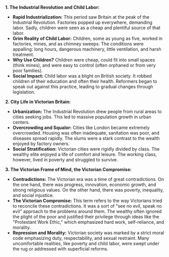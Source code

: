 **1. The Industrial Revolution and Child Labor:**

  

- **Rapid Industrialization:** This period saw Britain at the peak of the Industrial Revolution. Factories popped up everywhere, demanding labor. Sadly, children were seen as a cheap and plentiful source of that labor.
- **Grim Reality of Child Labor:** Children, some as young as five, worked in factories, mines, and as chimney sweeps. The conditions were appalling: long hours, dangerous machinery, little ventilation, and harsh treatment.
- **Why Use Children?** Children were cheap, could fit into small spaces (think mines), and were easy to control (often orphaned or from very poor families).
- **Social Impact:** Child labor was a blight on British society. It robbed children of their education and often their health. Reformers began to speak out against this practice, leading to gradual changes through legislation.

  

**2. City Life in Victorian Britain:**

  

- **Urbanization:** The Industrial Revolution drew people from rural areas to cities seeking jobs. This led to massive population growth in urban centers.
- **Overcrowding and Squalor:** Cities like London became extremely overcrowded. Housing was often inadequate, sanitation was poor, and diseases spread rapidly. The slums were a stark contrast to the wealth enjoyed by factory owners.
- **Social Stratification:** Victorian cities were rigidly divided by class. The wealthy elite enjoyed a life of comfort and leisure. The working class, however, lived in poverty and struggled to survive.

  

**3. The Victorian Frame of Mind, the Victorian Compromise:**

  

- **Contradictions:** The Victorian era was a time of great contradictions. On the one hand, there was progress, innovation, economic growth, and strong religious values. On the other hand, there was poverty, inequality, and social injustice.
- **The Victorian Compromise:** This term refers to the way Victorians tried to reconcile these contradictions. It was a sort of "see no evil, speak no evil" approach to the problems around them. The wealthy often ignored the plight of the poor and justified their privilege through ideas like the "Protestant Work Ethic," which emphasized hard work, self-reliance, and morality.
- **Repression and Morality:** Victorian society was marked by a strict moral code emphasizing duty, respectability, and sexual restraint. Many uncomfortable realities, like poverty and child labor, were swept under the rug or addressed with superficial reforms.
